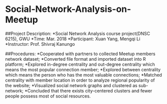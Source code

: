 # Social-Network-Analysis-on-Meetup
##Project Description:
*Social Network Analysis course project(DNSC 6215), GWU
*Time: Mar. 2018
*Participant: Xuan Yang, Mengqi Li
*Instructor: Prof. Shivraj Kanungo

##Procedures:
*Cooperated with partners to collected Meetup members network dataset; 
*Converted file format and imported dataset into R platform; 
*Explored in-degree centrality and out-degree centrality which means the most popular connection member; 
*Explored between centrality which means the person who has the most valuable connections; 
*Matched centrality with member location in order to analyze regional popularity of the website; 
*Visualized social network graphs and clustered as sub-network; 
*Concluded that there exists city-centered clusters and fewer people possess most of social resources.

